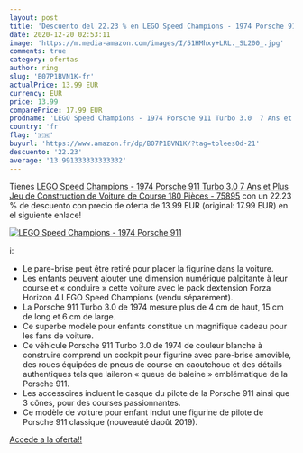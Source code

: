 ```yaml
---
layout: post
title: 'Descuento del 22.23 % en LEGO Speed Champions - 1974 Porsche 911 '
date: 2020-12-20 02:53:11
image: 'https://m.media-amazon.com/images/I/51HMhxy+LRL._SL200_.jpg'
comments: true
category: ofertas
author: ring
slug: 'B07P1BVN1K-fr'
actualPrice: 13.99 EUR
currency: EUR
price: 13.99
comparePrice: 17.99 EUR
prodname: 'LEGO Speed Champions - 1974 Porsche 911 Turbo 3.0  7 Ans et Plus  Jeu de Construction de Voiture de Course 180 Pièces - 75895'
country: 'fr'
flag: '🇫🇷'
buyurl: 'https://www.amazon.fr/dp/B07P1BVN1K/?tag=tolees0d-21'
descuento: '22.23'
average: '13.991333333333332'
---
```


Tienes [LEGO Speed Champions - 1974 Porsche 911 Turbo 3.0  7 Ans et Plus  Jeu de Construction de Voiture de Course 180 Pièces - 75895](https://www.amazon.fr/dp/B07P1BVN1K/?tag=tolees0d-21) con un 22.23 % de descuento con precio de oferta de 13.99 EUR (original: 17.99 EUR) en el siguiente enlace!

[![LEGO Speed Champions - 1974 Porsche 911 ](https://m.media-amazon.com/images/I/51HMhxy+LRL._SL200_.jpg)](https://www.amazon.fr/dp/B07P1BVN1K/?tag=tolees0d-21)

ℹ️:

- Le pare-brise peut être retiré pour placer la figurine dans la voiture.
- Les enfants peuvent ajouter une dimension numérique palpitante à leur course et « conduire » cette voiture avec le pack dextension Forza Horizon 4 LEGO Speed Champions (vendu séparément).
- La Porsche 911 Turbo 3.0 de 1974 mesure plus de 4 cm de haut, 15 cm de long et 6 cm de large.
- Ce superbe modèle pour enfants constitue un magnifique cadeau pour les fans de voiture.
- Ce véhicule Porsche 911 Turbo 3.0 de 1974 de couleur blanche à construire comprend un cockpit pour figurine avec pare-brise amovible, des roues équipées de pneus de course en caoutchouc et des détails authentiques tels que laileron « queue de baleine » emblématique de la Porsche 911.
- Les accessoires incluent le casque du pilote de la Porsche 911 ainsi que 3 cônes, pour des courses passionnantes.
- Ce modèle de voiture pour enfant inclut une figurine de pilote de Porsche 911 classique (nouveauté daoût 2019).

[Accede a la oferta!!](https://www.amazon.fr/dp/B07P1BVN1K/?tag=tolees0d-21)
